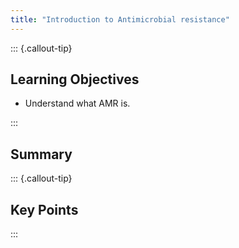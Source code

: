 ```yaml
---
title: "Introduction to Antimicrobial resistance"
---
```


::: {.callout-tip}
## Learning Objectives

- Understand what AMR is.

:::

## Summary

::: {.callout-tip}
## Key Points

:::